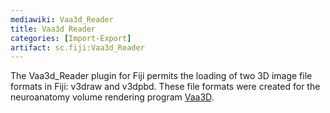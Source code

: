 ```yaml
---
mediawiki: Vaa3d_Reader
title: Vaa3d Reader
categories: [Import-Export]
artifact: sc.fiji:Vaa3d_Reader
---
```


The Vaa3d_Reader plugin for Fiji permits the loading of two 3D image file formats in Fiji: v3draw and v3dpbd. These file formats were created for the neuroanatomy volume rendering program [Vaa3D](https://alleninstitute.org/what-we-do/brain-science/research/products-tools/vaa3d/).


 
